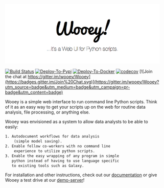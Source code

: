 ![Wooey!](wooey-banner.png)

[![Build Status](https://github.com/wooey/wooey/workflows/Build-and-Test/badge.svg)](https://github.com/wooey/wooey/actions?query=workflow%3ABuild-and-Test)
[![Deploy-To-Pypi](https://github.com/wooey/Wooey/workflows/Deploy-To-Pypi/badge.svg)](https://github.com/wooey/wooey/actions?query=workflow%3ADeploy-To-Pypi)
[![Deploy-To-Docker](https://github.com/wooey/Wooey/workflows/Deploy-To-Docker/badge.svg)](https://github.com/wooey/wooey/actions?query=workflow%3ADeploy-To-Docker)
[![codecov](https://codecov.io/gh/wooey/Wooey/branch/master/graph/badge.svg)](https://codecov.io/gh/wooey/Wooey)
[![Join the chat at https://gitter.im/wooey/Wooey](https://badges.gitter.im/Join%20Chat.svg)](https://gitter.im/wooey/Wooey?utm_source=badge&utm_medium=badge&utm_campaign=pr-badge&utm_content=badge)

Wooey is a simple web interface to run command line Python scripts. Think of it as an easy way to get your scripts up on the web for routine data analysis, file processing, or anything else.

Wooey was envisioned as a system to allow data analysts to be able to easily:
    
    1. Autodocument workflows for data analysis
        (simple model saving).
    2. Enable fellow co-workers with no command line
        experience to utilize python scripts.
    3. Enable the easy wrapping of any program in simple
       python instead of having to use language specific 
       to existing tools such as Galaxy.


For installation and other instructions, check out our [documentation](http://wooey.readthedocs.org) or give Wooey a test drive at our [demo-server](https://wooey.fly.dev)!
